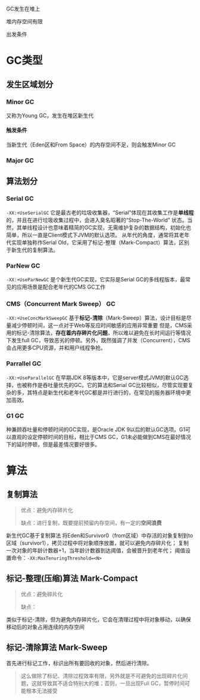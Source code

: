 GC发生在堆上

堆内存空间有限

出发条件

# GC类型

## 发生区域划分

### Minor GC

又称为Young GC，发生在堆区新生代

#### 触发条件

当新生代（Eden区和From Space）的内存空间不足，则会触发Minor GC

### Major GC



## 算法划分

### Serial GC

`-XX:+UseSerialGC`
它是最古老的垃圾收集器，“Serial”体现在其收集工作是**单线程**的，并且在进行垃圾收集过程中，会进入臭名昭著的“Stop-The-World” 状态。当然，其单线程设计也意味着精简的GC实现，无需维护复杂的数据结构，初始化也简单，所以一直是Client模式下JVM的默认选项。
从年代的角度，通常将其老年代实现单独称作Serial Old，它采用了标记-整理（Mark-Compact）算法，区别于新生代的复制算法。

### ParNew GC

`-XX:+UseParNewGC`
是个新生代GC实现，它实际是Serial GC的多线程版本，最常见的应用场景是配合老年代的CMS GC工作

### CMS（Concurrent Mark Sweep） GC

`-XX:+UseConcMarkSweepGC`
基于**标记-清除**（Mark-Sweep）算法，设计目标是尽量减少停顿时间，这一点对于Web等反应时间敏感的应用非常重要
但是，CMS采用的标记-清除算法，**存在着内存碎片化问题**，所以难以避免在长时间运行等情况下发生full GC，导致恶劣的停顿。另外，既然强调了并发（Concurrent），CMS会占用更多CPU资源，并和用户线程争抢。

### Parrallel GC

`-XX:+UseParallelGC`
在早期JDK 8等版本中，它是server模式JVM的默认GC选择，也被称作是吞吐量优先的GC。它的算法和Serial GC比较相似，尽管实现要复杂的多，其特点是新生代和老年代GC都是并行进行的，在常见的服务器环境中更加高效。

### G1 GC

种兼顾吞吐量和停顿时间的GC实现，是Oracle JDK 9以后的默认GC选项。G1可以直观的设定停顿时间的目标，相比于CMS GC，G1未必能做到CMS在最好情况下的延时停顿，但是最差情况要好很多。

# 算法

## 复制算法

> 优点：避免内存碎片化
>
> 缺点：进行复制，既要提前预留内存空间，有一定的**空间浪费**

新生代GC基于复制算法
将Eden和Survivor0（from区域）中存活的对象复制到to区域（survivor1），拷贝过程中将对象顺序放置，就可以避免内存碎片化；
复制一次对象的年龄计数器+1，当年龄计数器到达阈值，会被晋升到老年代；
阈值设置命令：`-XX:MaxTenuringThreshold=<N>`

## 标记-整理(压缩)算法 Mark-Compact

> 优点：避免碎片化
>
> 缺点：

类似于标记-清除，但为避免内存碎片化，它会在清理过程中将对象移动，以确保移动后的对象占用连续的内存空间

## 标记-清除算法 Mark-Sweep

首先进行标记工作，标识出所有要回收的对象，然后进行清除。

> 这么做除了标记、清除过程效率有限，另外就是不可避免的出现碎片化问题，这就导致其不适合特别大的堆；否则，一旦出现Full GC，暂停时间可能根本无法接受